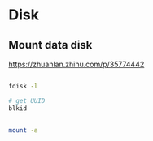 # Disk

## Mount data disk

https://zhuanlan.zhihu.com/p/35774442

``` bash

fdisk -l

# get UUID
blkid


mount -a
```